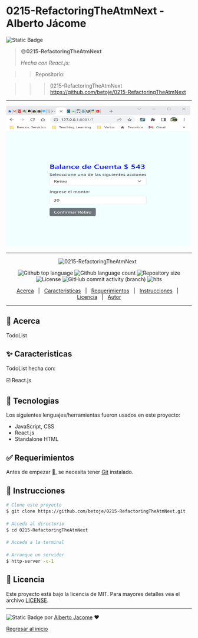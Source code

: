 # 0215-RefactoringTheAtmNext - Alberto Jácome

![Static Badge](https://img.shields.io/badge/0215-RefactoringTheAtmNext-Alberto_Jacome-blue)

> :smile:**0215-RefactoringTheAtmNext**
>
> *Hecha con React.js:*

>> Repositorio:

>>> 0215-RefactoringTheAtmNext https://github.com/betoje/0215-RefactoringTheAtmNext
  
---

<img src="./0215-RefactoringTheAtmNext.jpg" style="width: 500px; height: 380px">

---

<div align="center" id="top"> 
  <img src="./.github/app.gif" alt="0215-RefactoringTheAtmNext">
  &#xa0;
</div>

<p align="center">
  <img alt="Github top language" src="https://img.shields.io/github/languages/top/betoje/0215-RefactoringTheAtmNext?color=56BEB8">
  <img alt="Github language count" src="https://img.shields.io/github/languages/count/betoje/0215-RefactoringTheAtmNext?color=56BEB8">
  <img alt="Repository size" src="https://img.shields.io/github/repo-size/betoje/0215-RefactoringTheAtmNext?color=56BEB8">
  <img alt="License" src="https://img.shields.io/github/license/betoje/0215-RefactoringTheAtmNext?color=56BEB8">
  <img alt="GitHub commit activity (branch)" src="https://img.shields.io/github/commit-activity/y/betoje/0215-RefactoringTheAtmNext">
  <img alt="hits" src="https://img.shields.io/endpoint?url=https%3A%2F%2Fhits.dwyl.com%2Fbetoje%2F00215-RefactoringTheAtmNext.json%3Fcolor%3Dpink">
</p>

<p align="center">
  <a href="#dart-acerca">Acerca</a> &#xa0; | &#xa0; 
  <a href="#sparkles-caracteristicas">Caracteristicas</a> &#xa0; | &#xa0;
  <a href="#rocket-tecnologias>Tecnologias</a> &#xa0; | &#xa0;
  <a href="#white_check_mark-requerimientos">Requerimientos</a> &#xa0; | &#xa0;
  <a href="#checkered_flag-instrucciones">Instrucciones</a> &#xa0; | &#xa0;
  <a href="#memo-licencia">Licencia</a> &#xa0; | &#xa0;
  <a href="https://github.com/betoje" target="_blank">Autor</a>
</p>

---


## :dart: Acerca ##

TodoList

## :sparkles: Caracteristicas ##

TodoList hecha con: 

   :ballot_box_with_check: React.js

## :rocket: Tecnologias ##

Los siguientes lenguajes/herramientas fueron usados en este proyecto:

- JavaScript, CSS
- React.js
- Standalone HTML 

## :white_check_mark: Requerimientos ##

Antes de empezar :checkered_flag:, se necesita tener [Git](https://git-scm.com) instalado.

## :checkered_flag: Instrucciones ##

```bash
# Clone este proyecto
$ git clone https://github.com/betoje/0215-RefactoringTheAtmNext.git

# Acceda al directorio
$ cd 0215-RefactoringTheAtmNext

# Acceda a la terminal

# Arranque un servidor
$ http-server -c-1

```
## :memo: Licencia ##

Este proyecto está bajo la licencia de MIT. Para mayores detalles vea el archivo [LICENSE](LICENSE).

---

<!--
[![made-with-Markdown](https://img.shields.io/badge/Made%20with-Markdown-1f425f.svg)](http://commonmark.org)
-->

![Static Badge](https://img.shields.io/badge/Hecho_con-Markdown-blue)  por <a href="https://github.com/betoje" target="_blank">Alberto Jacome</a>
 :heart: &#xa0;

<a href="#top">Regresar al inicio</a>
